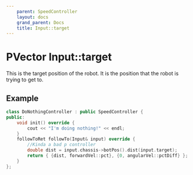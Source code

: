 ```yaml
---
    parent: SpeedController
    layout: docs
    grand_parent: Docs
    title: Input::target
---
```

# PVector Input::target
This is the target position of the robot. It is the position that the robot is trying to get to. 

## Example
```cpp
class DoNothingController : public SpeedController {
public:
    void init() override {
        cout << "I'm doing nothing!" << endl;
    }
    followToRet followTo(Input& input) override {
        //Kinda a bad p controller
        double dist = input.chassis->botPos().dist(input.target);
        return { {dist, forwardVel::pct}, {0, angularVel::pctDiff} };
    }
};
```